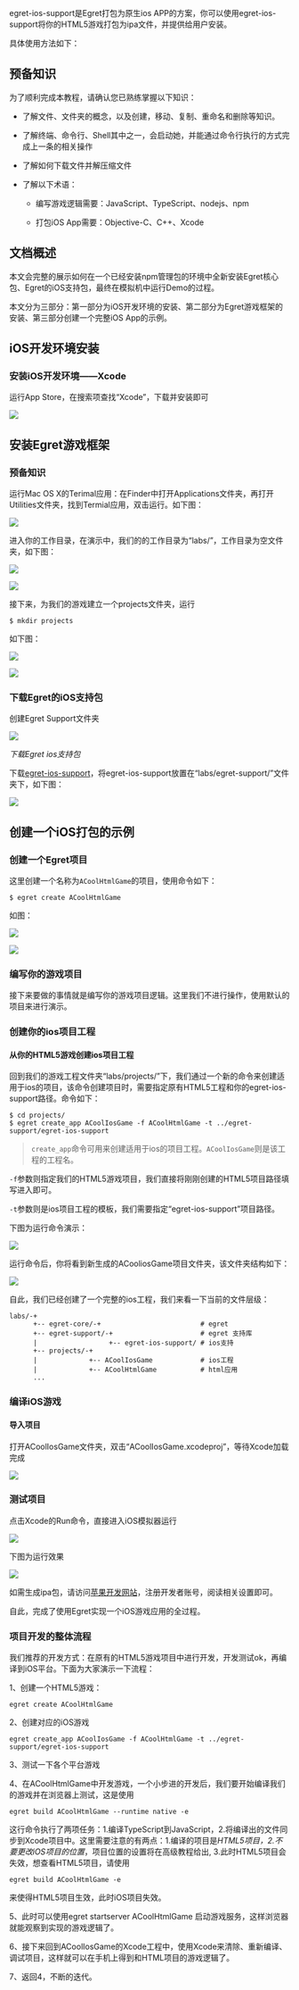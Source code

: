 
egret-ios-support是Egret打包为原生ios APP的方案，你可以使用egret-ios-support将你的HTML5游戏打包为ipa文件，并提供给用户安装。

具体使用方法如下：

## 预备知识

为了顺利完成本教程，请确认您已熟练掌握以下知识：

* 了解文件、文件夹的概念，以及创建，移动、复制、重命名和删除等知识。

* 了解终端、命令行、Shell其中之一，会启动她，并能通过命令行执行的方式完成上一条的相关操作

* 了解如何下载文件并解压缩文件

* 了解以下术语：

    * 编写游戏逻辑需要：JavaScript、TypeScript、nodejs、npm

    * 打包iOS App需要：Objective-C、C++、Xcode

## 文档概述

本文会完整的展示如何在一个已经安装npm管理包的环境中全新安装Egret核心包、Egret的iOS支持包，最终在模拟机中运行Demo的过程。

本文分为三部分：第一部分为iOS开发环境的安装、第二部分为Egret游戏框架的安装、第三部分创建一个完整iOS App的示例。

## iOS开发环境安装

### 安装iOS开发环境——Xcode

运行App Store，在搜索项查找“Xcode”，下载并安装即可

![](56664988d7d76.png)

## 安装Egret游戏框架

### 预备知识

运行Mac OS X的Terimal应用：在Finder中打开Applications文件夹，再打开Utilities文件夹，找到Termial应用，双击运行。如下图：

![](566649891032b.png)

进入你的工作目录，在演示中，我们的的工作目录为“labs/”，工作目录为空文件夹，如下图：

![](566649892b54a.png)

![](5666498952fbd.png)

接下来，为我们的游戏建立一个projects文件夹，运行

```
$ mkdir projects
```

如下图：

![](56664989695f4.png)

![](566649898fba5.png)


### 下载Egret的iOS支持包

创建Egret Support文件夹

![](56664989b625e.png)

*下载Egret ios支持包*

下载[egret-ios-support](http://www.egret.com/downloads/ios.html)，将egret-ios-support放置在“labs/egret-support/”文件夹下，如下图：

![](56664989d5c4a.png)

## 创建一个iOS打包的示例

### 创建一个Egret项目

这里创建一个名称为`ACoolHtmlGame`的项目，使用命令如下：

```
$ egret create ACoolHtmlGame
```

如图：

![](5666498a0f7f5.png)

![](5666498a4f6be.png)


### 编写你的游戏项目

接下来要做的事情就是编写你的游戏项目逻辑。这里我们不进行操作，使用默认的项目来进行演示。

### 创建你的ios项目工程

#### 从你的HTML5游戏创建ios项目工程

回到我们的游戏工程文件夹“labs/projects/”下，我们通过一个新的命令来创建适用于ios的项目，该命令创建项目时，需要指定原有HTML5工程和你的egret-ios-support路径。命令如下：

```
$ cd projects/
$ egret create_app ACoolIosGame -f ACoolHtmlGame -t ../egret-support/egret-ios-support
```

>`create_app`命令可用来创建适用于ios的项目工程。`ACoolIosGame`则是该工程的工程名。

`-f`参数则指定我们的HTML5游戏项目，我们直接将刚刚创建的HTML5项目路径填写进入即可。

`-t`参数则是ios项目工程的模板，我们需要指定“egret-ios-support”项目路径。

下图为运行命令演示：

![](5666498a7cff0.png)

运行命令后，你将看到新生成的ACooliosGame项目文件夹，该文件夹结构如下：


![](5666498aa996b.png)

自此，我们已经创建了一个完整的ios工程，我们来看一下当前的文件层级：

```
labs/-+
      +-- egret-core/-+                         # egret
      +-- egret-support/-+                      # egret 支持库
      |                  +-- egret-ios-support/ # ios支持
      +-- projects/-+
      |             +-- ACoolIosGame            # ios工程
      |             +-- ACoolHtmlGame           # html应用
      ...
```

### 编译iOS游戏

#### 导入项目

打开ACoolIosGame文件夹，双击“ACoolIosGame.xcodeproj”，等待Xcode加载完成

![](5666498ac908d.png)

### 测试项目

点击Xcode的Run命令，直接进入iOS模拟器运行

![](5666498ae5860.png)

下图为运行效果

![](5666498b20f9b.png)

如需生成ipa包，请访问[苹果开发网站](http://developer.apple.com/)，注册开发者账号，阅读相关设置即可。

自此，完成了使用Egret实现一个iOS游戏应用的全过程。

### 项目开发的整体流程

我们推荐的开发方式：在原有的HTML5游戏项目中进行开发，开发测试ok，再编译到iOS平台。下面为大家演示一下流程：

1、创建一个HTML5游戏：

`egret create ACoolHtmlGame`

2、创建对应的iOS游戏

`egret create_app ACoolIosGame -f ACoolHtmlGame -t ../egret-support/egret-ios-support`

3、测试一下各个平台游戏

4、在ACoolHtmlGame中开发游戏，一个小步进的开发后，我们要开始编译我们的游戏并在浏览器上测试，这是使用

`egret build ACoolHtmlGame --runtime native -e`

这行命令执行了两项任务：1.编译TypeScript到JavaScript，2.将编译出的文件同步到Xcode项目中。这里需要注意的有两点：1.编译的项目是*HTML5项目，2.不要更改iOS项目的位置*，项目位置的设置将在高级教程给出, 3.此时HTML5项目会失效，想查看HTML5项目，请使用

`egret build ACoolHtmlGame -e`

来使得HTML5项目生效，此时iOS项目失效。

5、此时可以使用egret startserver ACoolHtmlGame 启动游戏服务，这样浏览器就能观察到实现的游戏逻辑了。

6、接下来回到ACoolIosGame的Xcode工程中，使用Xcode来清除、重新编译、调试项目，这样就可以在手机上得到和HTML项目的游戏逻辑了。

7、返回4，不断的迭代。
